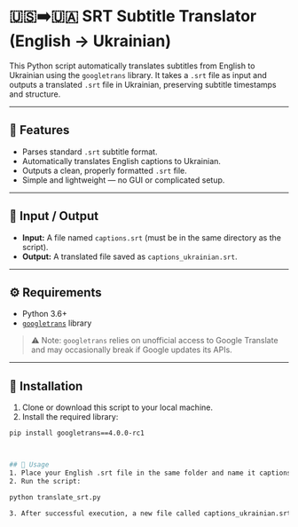# 🇺🇸➡️🇺🇦 SRT Subtitle Translator (English → Ukrainian)

This Python script automatically translates subtitles from English to Ukrainian using the `googletrans` library. It takes a `.srt` file as input and outputs a translated `.srt` file in Ukrainian, preserving subtitle timestamps and structure.

---

## 📝 Features

- Parses standard `.srt` subtitle format.
- Automatically translates English captions to Ukrainian.
- Outputs a clean, properly formatted `.srt` file.
- Simple and lightweight — no GUI or complicated setup.

---

## 📂 Input / Output

- **Input:** A file named `captions.srt` (must be in the same directory as the script).
- **Output:** A translated file saved as `captions_ukrainian.srt`.

---

## ⚙️ Requirements

- Python 3.6+
- [`googletrans`](https://pypi.org/project/googletrans/) library

> ⚠️ Note: `googletrans` relies on unofficial access to Google Translate and may occasionally break if Google updates its APIs.

---

## 🔧 Installation

1. Clone or download this script to your local machine.
2. Install the required library:

```bash
pip install googletrans==4.0.0-rc1



## 🚀 Usage
1. Place your English .srt file in the same folder and name it captions.srt.
2. Run the script:

python translate_srt.py

3. After successful execution, a new file called captions_ukrainian.srt will be created in the same folder.

